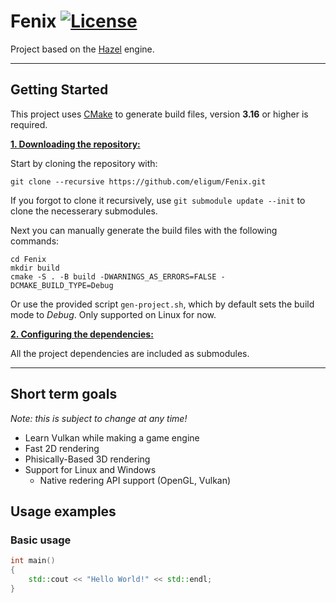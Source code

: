 # Fenix [![License](https://img.shields.io/github/license/eligum/Fenix)](https://github.com/eligum/Fenix/blob/master/LICENSE)

Project based on the [Hazel](https://github.com/TheCherno/Hazel) engine.

---

## Getting Started
This project uses [CMake](https://cmake.org/) to generate build files, version **3.16** or higher is required.

<ins>**1. Downloading the repository:**</ins>

Start by cloning the repository with:

```console
git clone --recursive https://github.com/eligum/Fenix.git
```
If you forgot to clone it recursively, use `git submodule update --init` to clone the necesserary submodules.

Next you can manually generate the build files with the following commands:

```console
cd Fenix
mkdir build
cmake -S . -B build -DWARNINGS_AS_ERRORS=FALSE -DCMAKE_BUILD_TYPE=Debug
```

Or use the provided script `gen-project.sh`, which by default sets the build mode to *Debug*. Only supported on Linux for now.

<ins>**2. Configuring the dependencies:**</ins>

All the project dependencies are included as submodules.

---

## Short term goals
*Note: this is subject to change at any time!*

- Learn Vulkan while making a game engine
- Fast 2D rendering
- Phisically-Based 3D rendering
- Support for Linux and Windows
    - Native redering API support (OpenGL, Vulkan)

## Usage examples
### Basic usage
```c++
int main()
{
    std::cout << "Hello World!" << std::endl;
}
```
